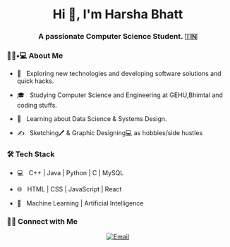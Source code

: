 
<h1 align="center">Hi 👋, I'm Harsha Bhatt</h1>
<h3 align="center">A passionate Computer Science Student. 🇮🇳</h3>


<h3> 👨🏻•💻 About Me </h3>

- 🤔 &nbsp; Exploring new technologies and developing software solutions and quick hacks.

- 🎓 &nbsp; Studying Computer Science and Engineering at GEHU,Bhimtal and coding stuffs.

- 🌱 &nbsp; Learning about Data Science & Systems Design.

- ✍️ &nbsp; Sketching🖊 & Graphic Designing💻 as hobbies/side hustles 

<h3>🛠 Tech Stack</h3>

- 💻 &nbsp; C++ | Java | Python | C | MySQL

- 🌐 &nbsp; HTML | CSS | JavaScript | React

- 🔧 &nbsp;  Machine Learning | Artificial Intelligence


<h3> 🤝🏻 Connect with Me </h3>

<p align="center">
<a href="mailto:harshabhtt01gmail.com"><img alt="Email" src="https://img.shields.io/badge/Email-harshabhtt@gmail.com-blue?style=flat-square&logo=gmail"></a>

</p>

